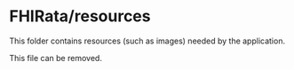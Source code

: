 # FHIRata/resources

This folder contains resources (such as images) needed by the application. 

This file can be removed.
